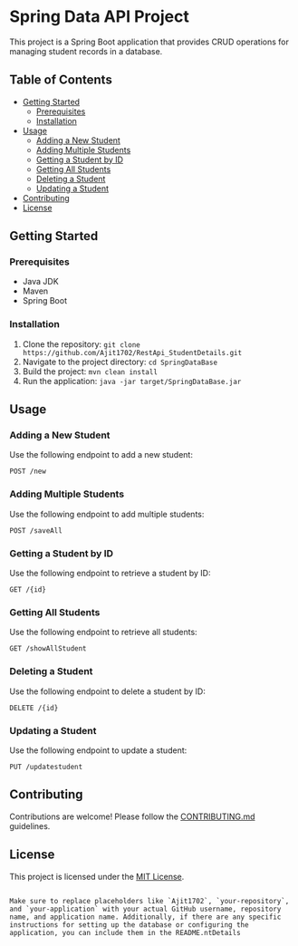  
# Spring Data API Project

This project is a Spring Boot application that provides CRUD operations for managing student records in a database.

## Table of Contents
- [Getting Started](#getting-started)
  - [Prerequisites](#prerequisites)
  - [Installation](#installation)
- [Usage](#usage)
  - [Adding a New Student](#adding-a-new-student)
  - [Adding Multiple Students](#adding-multiple-students)
  - [Getting a Student by ID](#getting-a-student-by-id)
  - [Getting All Students](#getting-all-students)
  - [Deleting a Student](#deleting-a-student)
  - [Updating a Student](#updating-a-student)
- [Contributing](#contributing)
- [License](#license)

## Getting Started

### Prerequisites
- Java JDK
- Maven
- Spring Boot

### Installation
1. Clone the repository: `git clone https://github.com/Ajit1702/RestApi_StudentDetails.git`
2. Navigate to the project directory: `cd SpringDataBase`
3. Build the project: `mvn clean install`
4. Run the application: `java -jar target/SpringDataBase.jar`

## Usage

### Adding a New Student
Use the following endpoint to add a new student:
```http
POST /new
```

### Adding Multiple Students
Use the following endpoint to add multiple students:
```http
POST /saveAll
```

### Getting a Student by ID
Use the following endpoint to retrieve a student by ID:
```http
GET /{id}
```

### Getting All Students
Use the following endpoint to retrieve all students:
```http
GET /showAllStudent
```

### Deleting a Student
Use the following endpoint to delete a student by ID:
```http
DELETE /{id}
```

### Updating a Student
Use the following endpoint to update a student:
```http
PUT /updatestudent
```

## Contributing
Contributions are welcome! Please follow the [CONTRIBUTING.md](CONTRIBUTING.md) guidelines.

## License
This project is licensed under the [MIT License](LICENSE).
```

Make sure to replace placeholders like `Ajit1702`, `your-repository`, and `your-application` with your actual GitHub username, repository name, and application name. Additionally, if there are any specific instructions for setting up the database or configuring the application, you can include them in the README.ntDetails
